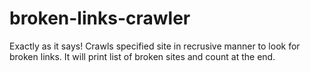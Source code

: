 # broken-links-crawler
Exactly as it says! Crawls specified site in recrusive manner to look for broken links.
It will print list of broken sites and count at the end.
